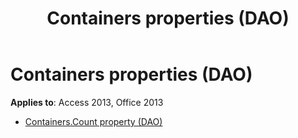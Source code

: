 ﻿---
title: Containers properties (DAO)
TOCTitle: Properties
ms:assetid: dd8b32b1-3adf-4a4e-bf76-49cf60c88622
ms:mtpsurl: https://msdn.microsoft.com/library/Dn125779(v=office.15)
ms:contentKeyID: 52074651
ms.date: 09/18/2015
mtps_version: v=office.15
---

# Containers properties (DAO)


**Applies to**: Access 2013, Office 2013



  - [Containers.Count property (DAO)](containers-count-property-dao.md)

